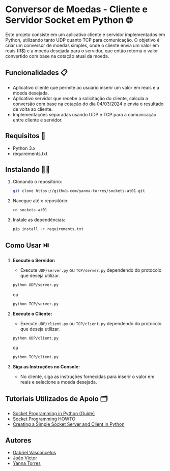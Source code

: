 # Conversor de Moedas - Cliente e Servidor Socket em Python :globe_with_meridians:

Este projeto consiste em um aplicativo cliente e servidor implementados em Python, utilizando tanto UDP quanto TCP para comunicação. O objetivo é criar um conversor de moedas simples, onde o cliente envia um valor em reais (R$) e a moeda desejada para o servidor, que então retorna o valor convertido com base na cotação atual da moeda.

## Funcionalidades :clipboard:
- Aplicativo cliente que permite ao usuário inserir um valor em reais e a moeda desejada.
- Aplicativo servidor que recebe a solicitação do cliente, calcula a conversão com base na cotação do dia 04/03/2024 e envia o resultado de volta ao cliente.
- Implementações separadas usando UDP e TCP para a comunicação entre cliente e servidor.

## Requisitos :scroll:
- Python 3.x
- requirements.txt

## Instalando :woman_technologist:

1. Clonando o repositório:
   ```bash
   git clone https://github.com/yanna-torres/sockets-at01.git
   ```
2. Navegue até o repositório:
   ```bash
   cd sockets-at01
   ```
3. Instale as dependências:
   ```bash
   pip install -r requirements.txt
   ```

## Como Usar :play_or_pause_button:

1. **Execute o Servidor:**
    - Execute `UDP/server.py` ou `TCP/server.py` dependendo do protocolo que deseja utilizar.
    ```bash
    python UDP/server.py
    ```
    ou
    ```bash
    python TCP/server.py
    ```

2. **Execute o Cliente:**
    - Execute `UDP/client.py` ou `TCP/client.py` dependendo do protocolo que deseja utilizar.
    ```bash
    python UDP/client.py
    ```
    ou
    ```bash
    python TCP/client.py
    ```

3. **Siga as Instruções no Console:**
    - No cliente, siga as instruções fornecidas para inserir o valor em reais e selecione a moeda desejada.

## Tutoriais Utilizados de Apoio :card_index_dividers:

- [Socket Programming in Python (Guide)](https://realpython.com/python-sockets/)
- [Socket Programming HOWTO](https://docs.python.org/3/howto/sockets.html)
- [Creating a Simple Socket Server and Client in Python](https://youtu.be/sUzM-vIC-s4?si=-02PqvgNB51FoU3H)

## Autores
- [Gabriel Vasconcelos](https://github.com/Gabriel-Vasconcelos)
- [João Victor](https://github.com/joaoVictorBAlves)
- [Yanna Torres](https://github.com/yanna-torres)